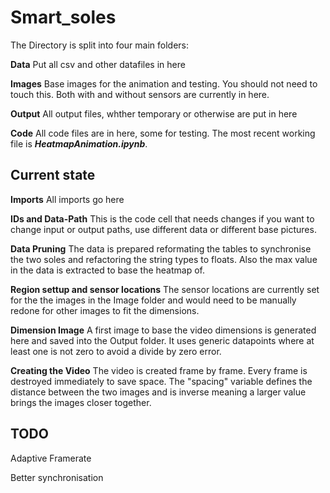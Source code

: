 # Smart_soles

The Directory is split into four main folders:

**Data**
Put all csv and other datafiles in here

**Images**
Base images for the animation and testing. You should not need to touch this. Both with and without sensors are currently in here.

**Output**
All output files, whther temporary or otherwise are put in here

**Code**
All code files are in here, some for testing. The most recent working file is ***HeatmapAnimation.ipynb***.


## Current state

**Imports**
All imports go here

**IDs and Data-Path**
This is the code cell that needs changes if you want to change input or output paths, use different data or different base pictures.

**Data Pruning**
The data is prepared reformating the tables to synchronise the two soles and refactoring the string types to floats. Also the max value in the data is extracted to base the heatmap of.

**Region settup and sensor locations**
The sensor locations are currently set for the the images in the Image folder and would need to be manually redone for other images to fit the dimensions.

**Dimension Image**
A first image to base the video dimensions is generated here and saved into the Output folder. It uses generic datapoints where at least one is not zero to avoid a divide by zero error.

**Creating the Video**
The video is created frame by frame. Every frame is destroyed immediately to save space. The "spacing" variable defines the distance between the two images and is inverse meaning a larger value brings the images closer together.

## TODO
Adaptive Framerate

Better synchronisation